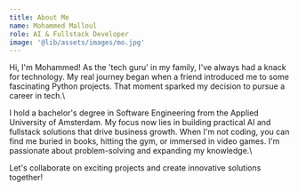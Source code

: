 ```yaml
---
title: About Me
name: Mohammed Malloul
role: AI & Fullstack Developer
image: '@lib/assets/images/mo.jpg'
---
```


Hi, I'm Mohammed! As the 'tech guru' in my family, I've always had a knack for technology. My real journey began when a friend introduced me to some fascinating Python projects. That moment sparked my decision to pursue a career in tech.\

I hold a bachelor's degree in Software Engineering from the Applied University of Amsterdam. My focus now lies in building practical AI and fullstack solutions that drive business growth. When I'm not coding, you can find me buried in books, hitting the gym, or immersed in video games. I'm passionate about problem-solving and expanding my knowledge.\

Let's collaborate on exciting projects and create innovative solutions together!
